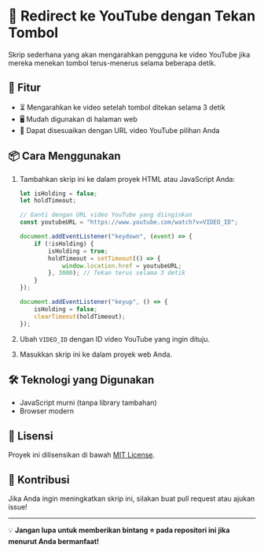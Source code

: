 # 🎥 Redirect ke YouTube dengan Tekan Tombol

Skrip sederhana yang akan mengarahkan pengguna ke video YouTube jika mereka menekan tombol terus-menerus selama beberapa detik.

## 🚀 Fitur
- ⏳ Mengarahkan ke video setelah tombol ditekan selama 3 detik
- 🖥️ Mudah digunakan di halaman web
- 🎯 Dapat disesuaikan dengan URL video YouTube pilihan Anda

## 📦 Cara Menggunakan

1. Tambahkan skrip ini ke dalam proyek HTML atau JavaScript Anda:
   ```javascript
   let isHolding = false;
   let holdTimeout;

   // Ganti dengan URL video YouTube yang diinginkan
   const youtubeURL = "https://www.youtube.com/watch?v=VIDEO_ID";

   document.addEventListener("keydown", (event) => {
       if (!isHolding) {
           isHolding = true;
           holdTimeout = setTimeout(() => {
               window.location.href = youtubeURL;
           }, 3000); // Tekan terus selama 3 detik
       }
   });

   document.addEventListener("keyup", () => {
       isHolding = false;
       clearTimeout(holdTimeout);
   });
   ```

2. Ubah `VIDEO_ID` dengan ID video YouTube yang ingin dituju.

3. Masukkan skrip ini ke dalam proyek web Anda.

## 🛠 Teknologi yang Digunakan
- JavaScript murni (tanpa library tambahan)
- Browser modern

## 📄 Lisensi
Proyek ini dilisensikan di bawah [MIT License](https://opensource.org/licenses/MIT).

## 🌟 Kontribusi
Jika Anda ingin meningkatkan skrip ini, silakan buat pull request atau ajukan issue!

---

💡 **Jangan lupa untuk memberikan bintang ⭐ pada repositori ini jika menurut Anda bermanfaat!**

